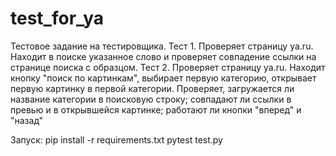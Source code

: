 # test_for_ya
Тестовое задание на тестировщика.
Тест 1. Проверяет страницу ya.ru. Находит в поиске указанное слово и проверяет совпадение ссылки на странице поиска с образцом.
Тест 2. Проверяет страницу ya.ru. Находит кнопку "поиск по картинкам", выбирает первую категорию, открывает первую картинку в первой категории. Проверяет, загружается ли название категории в поисковую строку; совпадают ли ссылки в превью и в открывшейся картинке; работают ли кнопки "вперед" и "назад"

Запуск:
pip install -r requirements.txt
pytest test.py
